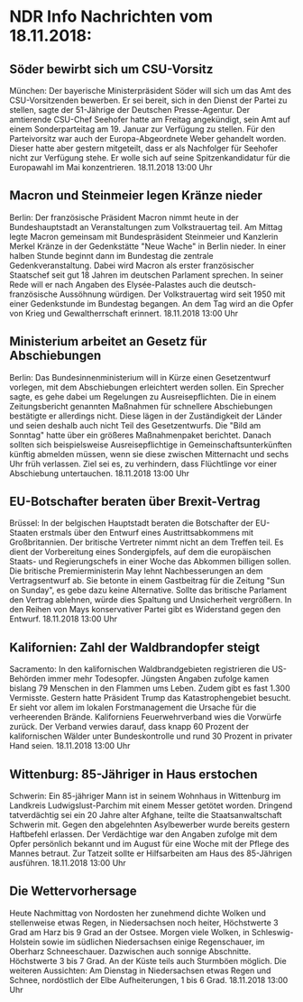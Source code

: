 # NDR Info Nachrichten vom 18.11.2018:


## Söder bewirbt sich um CSU-Vorsitz
München: Der bayerische Ministerpräsident Söder will sich um das Amt des CSU-Vorsitzenden bewerben. Er sei bereit, sich in den Dienst der Partei zu stellen, sagte der 51-Jährige der Deutschen Presse-Agentur. Der amtierende CSU-Chef Seehofer hatte am Freitag angekündigt, sein Amt auf einem Sonderparteitag am 19. Januar zur Verfügung zu stellen. Für den Parteivorsitz war auch der Europa-Abgeordnete Weber gehandelt worden. Dieser hatte aber gestern mitgeteilt, dass er als Nachfolger für Seehofer nicht zur Verfügung stehe. Er wolle sich auf seine Spitzenkandidatur für die Europawahl im Mai konzentrieren. 18.11.2018 13:00 Uhr 

## Macron und Steinmeier legen Kränze nieder
Berlin: Der französische Präsident Macron nimmt heute in der Bundeshauptstadt an Veranstaltungen zum Volkstrauertag teil. Am Mittag legte Macron gemeinsam mit Bundespräsident Steinmeier und Kanzlerin Merkel Kränze in der Gedenkstätte "Neue Wache" in Berlin nieder. In einer halben Stunde beginnt dann im Bundestag die zentrale Gedenkveranstaltung. Dabei wird Macron als erster französischer Staatschef seit gut 18 Jahren im deutschen Parlament sprechen. In seiner Rede will er nach Angaben des Elysée-Palastes auch die deutsch-französische Aussöhnung würdigen. Der Volkstrauertag wird seit 1950 mit einer Gedenkstunde im Bundestag begangen. An dem Tag wird an die Opfer von Krieg und Gewaltherrschaft erinnert. 18.11.2018 13:00 Uhr 

## Ministerium arbeitet an Gesetz für Abschiebungen
Berlin: Das Bundesinnenministerium will in Kürze einen Gesetzentwurf vorlegen, mit dem Abschiebungen erleichtert werden sollen. Ein Sprecher sagte, es gehe dabei um Regelungen zu Ausreisepflichten. Die in einem Zeitungsbericht genannten Maßnahmen für schnellere Abschiebungen bestätigte er allerdings nicht. Diese lägen in der Zuständigkeit der Länder und seien deshalb auch nicht Teil des Gesetzentwurfs. Die "Bild am Sonntag" hatte über ein größeres Maßnahmenpaket berichtet. Danach sollten sich beispielsweise Ausreisepflichtige in Gemeinschaftsunterkünften künftig abmelden müssen, wenn sie diese zwischen Mitternacht und sechs Uhr früh verlassen. Ziel sei es, zu verhindern, dass Flüchtlinge vor einer Abschiebung untertauchen. 18.11.2018 13:00 Uhr 

## EU-Botschafter beraten über Brexit-Vertrag
Brüssel: In der belgischen Hauptstadt beraten die Botschafter der EU-Staaten erstmals über den Entwurf eines Austrittsabkommens mit Großbritannien. Der britische Vertreter nimmt nicht an dem Treffen teil. Es dient der Vorbereitung eines Sondergipfels, auf dem die europäischen Staats- und Regierungschefs in einer Woche das Abkommen billigen sollen. Die britische Premierministerin May lehnt Nachbesserungen an dem Vertragsentwurf ab. Sie betonte in einem Gastbeitrag für die Zeitung "Sun on Sunday", es gebe dazu keine Alternative. Sollte das britische Parlament den Vertrag ablehnen, würde dies Spaltung und Unsicherheit vergrößern. In den Reihen von Mays konservativer Partei gibt es  Widerstand gegen den Entwurf. 18.11.2018 13:00 Uhr 

## Kalifornien: Zahl der Waldbrandopfer steigt
Sacramento: In den kalifornischen Waldbrandgebieten registrieren die US-Behörden immer mehr Todesopfer. Jüngsten Angaben zufolge kamen bislang 79 Menschen in den Flammen ums Leben. Zudem gibt es fast 1.300 Vermisste. Gestern hatte Präsident Trump das Katastrophengebiet besucht. Er sieht vor allem im lokalen Forstmanagement die Ursache für die verheerenden Brände. Kaliforniens Feuerwehrverband wies die Vorwürfe zurück. Der Verband verwies darauf, dass knapp 60 Prozent der kalifornischen Wälder unter Bundeskontrolle und rund 30 Prozent in privater Hand seien. 18.11.2018 13:00 Uhr 

## Wittenburg: 85-Jähriger in Haus erstochen
Schwerin: Ein 85-jähriger Mann ist in seinem Wohnhaus in Wittenburg im Landkreis Ludwigslust-Parchim mit einem Messer getötet worden. Dringend tatverdächtig sei ein 20 Jahre alter Afghane, teilte die Staatsanwaltschaft Schwerin mit. Gegen den abgelehnten Asylbewerber wurde bereits gestern Haftbefehl erlassen. Der Verdächtige war den Angaben zufolge mit dem Opfer persönlich bekannt und im August für eine Woche mit der Pflege des Mannes betraut. Zur Tatzeit sollte er Hilfsarbeiten am Haus des 85-Jährigen ausführen. 18.11.2018 13:00 Uhr 

## Die Wettervorhersage
Heute Nachmittag von Nordosten her zunehmend dichte Wolken und stellenweise etwas Regen, in Niedersachsen noch heiter, Höchstwerte 3 Grad am Harz bis 9 Grad an der Ostsee. Morgen viele Wolken, in Schleswig-Holstein sowie im südlichen Niedersachsen einige Regenschauer, im Oberharz Schneeschauer. Dazwischen auch sonnige Abschnitte. Höchstwerte 3 bis 7 Grad. An der Küste teils auch Sturmböen möglich. Die weiteren Aussichten: Am Dienstag in Niedersachsen etwas Regen und Schnee, nordöstlich der Elbe Aufheiterungen, 1 bis 6 Grad. 18.11.2018 13:00 Uhr 
